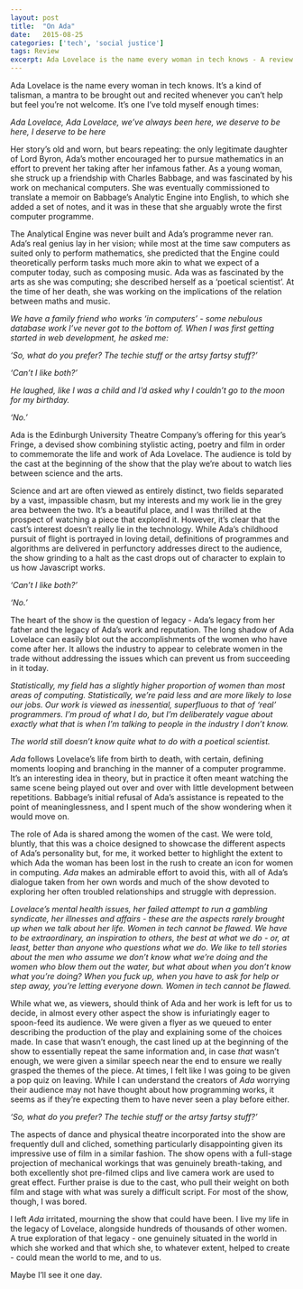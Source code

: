 ```yaml
---
layout: post
title:  "On Ada"
date:   2015-08-25
categories: ['tech', 'social justice']
tags: Review
excerpt: Ada Lovelace is the name every woman in tech knows - A review of EUTC's 'Ada' and an elegy to being (not quite enough of) a woman in tech.
---
```


Ada Lovelace is the name every woman in tech knows. It’s a kind of talisman, a mantra to be brought out and recited whenever you can’t help but feel you’re not welcome. It’s one I’ve told myself enough times:

_Ada Lovelace, Ada Lovelace, we’ve always been here, we deserve to be here, I deserve to be here_

Her story’s old and worn, but bears repeating: the only legitimate daughter of Lord Byron, Ada’s mother encouraged her to pursue mathematics in an effort to prevent her taking after her infamous father. As a young woman, she struck up a friendship with Charles Babbage, and was fascinated by his work on mechanical computers. She was eventually commissioned to translate a memoir on Babbage’s Analytic Engine into English, to which she added a set of notes, and it was in these that she arguably wrote the first computer programme.

The Analytical Engine was never built and Ada’s programme never ran. Ada’s real genius lay in her vision; while most at the time saw computers as suited only to perform mathematics, she predicted that the Engine could theoretically perform tasks much more akin to what we expect of a computer today, such as composing music. Ada was as fascinated by the arts as she was computing; she described herself as a ‘poetical scientist’. At the time of her death, she was working on the implications of the relation between maths and music.

_We have a family friend who works ‘in computers’ - some nebulous database work I’ve never got to the bottom of. When I was first getting started in web development, he asked me:_

_‘So, what do you prefer? The techie stuff or the artsy fartsy stuff?’_

_‘Can’t I like both?’_

_He laughed, like I was a child and I’d asked why I couldn’t go to the moon for my birthday._

_‘No.’_

Ada is the Edinburgh University Theatre Company’s offering for this year’s Fringe, a devised show combining stylistic acting, poetry and film in order to commemorate the life and work of Ada Lovelace. The audience is told by the cast at the beginning of the show that the play we’re about to watch lies between science and the arts.

Science and art are often viewed as entirely distinct, two fields separated by a vast, impassible chasm, but my interests and my work lie in the grey area between the two. It’s a beautiful place, and I was thrilled at the prospect of watching a piece that explored it. However, it’s clear that the cast’s interest doesn’t really lie in the technology. While Ada’s childhood pursuit of flight is portrayed in loving detail, definitions of programmes and algorithms are delivered in perfunctory addresses direct to the audience, the show grinding to a halt as the cast drops out of character to explain to us how Javascript works.

_‘Can’t I like both?’_

_‘No.’_

The heart of the show is the question of legacy - Ada’s legacy from her father and the legacy of Ada’s work and reputation. The long shadow of Ada Lovelace can easily blot out the accomplishments of the women who have come after her. It allows the industry to appear to celebrate women in the trade without addressing the issues which can prevent us from succeeding in it today.

_Statistically, my field has a slightly higher proportion of women than most areas of computing. Statistically, we’re paid less and are more likely to lose our jobs. Our work is viewed as inessential, superfluous to that of ‘real’ programmers. I’m proud of what I do, but I’m deliberately vague about exactly what that is when I’m talking to people in the industry I don’t know._

_The world still doesn’t know quite what to do with a poetical scientist._

_Ada_ follows Lovelace’s life from birth to death, with certain, defining moments looping and branching in the manner of a computer programme. It’s an interesting idea in theory, but in practice it often meant watching the same scene being played out over and over with little development between repetitions. Babbage’s initial refusal of Ada’s assistance is repeated to the point of meaninglessness, and I spent much of the show wondering when it would move on.

The role of Ada is shared among the women of the cast. We were told, bluntly, that this was a choice designed to showcase the different aspects of Ada’s personality but, for me, it worked better to highlight the extent to which Ada the woman has been lost in the rush to create an icon for women in computing. _Ada_ makes an admirable effort to avoid this, with all of Ada’s dialogue taken from her own words and much of the show devoted to exploring her often troubled relationships and struggle with depression.

_Lovelace’s mental health issues, her failed attempt to run a gambling syndicate, her illnesses and affairs - these are the aspects rarely brought up when we talk about her life. Women in tech cannot be flawed. We have to be extraordinary, an inspiration to others, the best at what we do - or, at least, better than anyone who questions what we do. We like to tell stories about the men who assume we don’t know what we’re doing and the women who blow them out the water, but what about when you don’t know what you’re doing? When you fuck up, when you have to ask for help or step away, you’re letting everyone down. Women in tech cannot be flawed._

While what we, as viewers, should think of Ada and her work is left for us to decide, in almost every other aspect the show is infuriatingly eager to spoon-feed its audience. We were given a flyer as we queued to enter describing the production of the play and explaining some of the choices made. In case that wasn’t enough, the cast lined up at the beginning of the show to essentially repeat the same information and, in case _that_ wasn’t enough, we were given a similar speech near the end to ensure we really grasped the themes of the piece. At times, I felt like I was going to be given a pop quiz on leaving. While I can understand the creators of _Ada_ worrying their audience may not have thought about how programming works, it seems as if they’re expecting them to have never seen a play before either.

_‘So, what do you prefer? The techie stuff or the artsy fartsy stuff?’_

The aspects of dance and physical theatre incorporated into the show are frequently dull and cliched, something particularly disappointing given its impressive use of film in a similar fashion. The show opens with a full-stage projection of mechanical workings that was genuinely breath-taking, and both excellently shot pre-filmed clips and live camera work are used to great effect. Further praise is due to the cast, who pull their weight on both film and stage with what was surely a difficult script. For most of the show, though, I was bored.

I left _Ada_ irritated, mourning the show that could have been. I live my life in the legacy of Lovelace, alongside hundreds of thousands of other women. A true exploration of that legacy - one genuinely situated in the world in which she worked and that which she, to whatever extent, helped to create - could mean the world to me, and to us.

Maybe I’ll see it one day.
